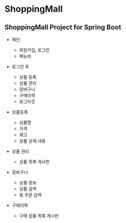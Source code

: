 # ShoppingMall
## ShoppingMall Project for Spring Boot

* 메인
  * 회원가입, 로그인
  * 메뉴바

* 로그인 후
  * 상품 등록
  * 상품 관리
  * 장바구니
  * 구매이력
  * 로그아웃

* 상품등록
  * 상품명
  * 가격
  * 재고
  * 상품 상세 내용
  
* 상품 관리
  * 상품 목록 게시판
  
* 장바구니
  * 상품 정보
  * 상품 금액
  * 총 주문 금액

* 구매이력
  * 구매 상품 목록 게시판
  
